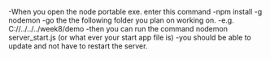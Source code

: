 -When you open the node portable exe. enter this command
-npm install -g nodemon
-go the the following folder you plan on working on.
-e.g. C://../../../week8/demo
-then you can run the command nodemon server_start.js (or what ever your start app file is)
-you should be able to update and not have to restart the server.